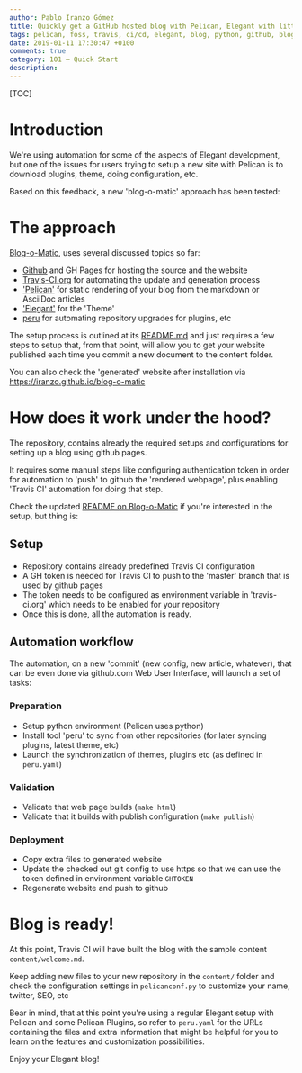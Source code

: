 ```yaml
---
author: Pablo Iranzo Gómez
title: Quickly get a GitHub hosted blog with Pelican, Elegant with little setup steps.
tags: pelican, foss, travis, ci/cd, elegant, blog, python, github, blog-o-matic
date: 2019-01-11 17:30:47 +0100
comments: true
category: 101 — Quick Start
description:
---
```


[TOC]

# Introduction

We're using automation for some of the aspects of Elegant development, but one of the issues for users trying to setup a new site with Pelican is to download plugins, theme, doing configuration, etc.

Based on this feedback, a new 'blog-o-matic' approach has been tested:

# The approach

[Blog-o-Matic](https://github.com/iranzo/blog-o-matic/), uses several discussed topics so far:

- [Github](https://github.com) and GH Pages for hosting the source and the website
- [Travis-CI.org](https://travis-ci.org) for automating the update and generation process
- ['Pelican'](https://blog.getpelican.com/) for static rendering of your blog from the markdown or AsciiDoc articles
- ['Elegant'](https://github.com/Pelican-Elegant/elegant) for the 'Theme'
- [peru](https://github.com/buildinspace/peru) for automating repository upgrades for plugins, etc

The setup process is outlined at its [README.md](https://github.com/iranzo/blog-o-matic/) and just requires a few steps to setup that, from that point, will allow you to get your website published each time you commit a new document to the content folder.

You can also check the 'generated' website after installation via <https://iranzo.github.io/blog-o-matic>

# How does it work under the hood?

The repository, contains already the required setups and configurations for setting up a blog using github pages.

It requires some manual steps like configuring authentication token in order for automation to 'push' to github the 'rendered webpage', plus enabling 'Travis CI' automation for doing that step.

Check the updated [README on Blog-o-Matic](https://github.com/iranzo/blog-o-matic) if you're interested in the setup, but thing is:

## Setup

- Repository contains already predefined Travis CI configuration
- A GH token is needed for Travis CI to push to the 'master' branch that is used by github pages
- The token needs to be configured as environment variable in 'travis-ci.org' which needs to be enabled for your repository
- Once this is done, all the automation is ready.

## Automation workflow

The automation, on a new 'commit' (new config, new article, whatever), that can be even done via github.com Web User Interface, will launch a set of tasks:

### Preparation

- Setup python environment (Pelican uses python)
- Install tool 'peru' to sync from other repositories (for later syncing plugins, latest theme, etc)
- Launch the synchronization of themes, plugins etc (as defined in `peru.yaml`)

### Validation

- Validate that web page builds (`make html`)
- Validate that it builds with publish configuration (`make publish`)

### Deployment

- Copy extra files to generated website
- Update the checked out git config to use https so that we can use the token defined in environment variable `GHTOKEN`
- Regenerate website and push to github

# Blog is ready!

At this point, Travis CI will have built the blog with the sample content `content/welcome.md`.

Keep adding new files to your new repository in the `content/` folder and check the configuration settings in `pelicanconf.py` to customize your name, twitter, SEO, etc

Bear in mind, that at this point you're using a regular Elegant setup with Pelican and some Pelican Plugins, so refer to `peru.yaml` for the URLs containing the files and extra information that might be helpful for you to learn on the features and customization possibilities.

Enjoy your Elegant blog!

